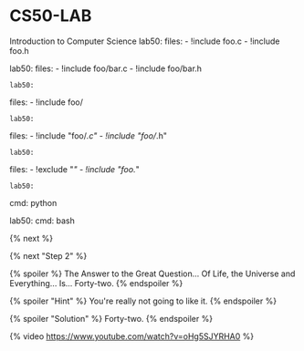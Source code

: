 # CS50-LAB
Introduction to Computer Science
lab50:
  files:
    - !include foo.c
    - !include foo.h
    
   lab50:
  files:
    - !include foo/bar.c
    - !include foo/bar.h
    
    lab50:
  files:
    - !include foo/
    
    lab50:
  files:
    - !include "foo/*.c"
    - !include "foo/*.h"
    
    lab50:
  files:
    - !exclude "*"
    - !include "foo.*"
    
    lab50:
  cmd: python
  
  lab50:
  cmd: bash
  
  {% next %}
  
  {% next "Step 2" %}
  
  {% spoiler %}
The Answer to the Great Question... 
Of Life, the Universe and Everything...
Is...
Forty-two.
{% endspoiler %}

{% spoiler "Hint" %}
You're really not going to like it.
{% endspoiler %}

{% spoiler "Solution" %}
Forty-two.
{% endspoiler %}

{% video https://www.youtube.com/watch?v=oHg5SJYRHA0 %}

